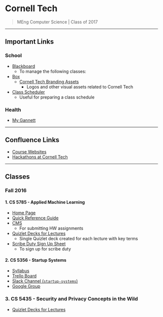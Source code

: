 # Cornell Tech

> MEng Computer Science | Class of 2017

---

## Important Links

### School

- [Blackboard](https://blackboard.cornell.edu/webapps/login/)
    - To manage the following classes:
- [Box](https://cornell.app.box.com/files)
    - [Cornell Tech Branding Assets](https://cornell.app.box.com/s/5zs0qibswrbl3hmtg9ce)
        - Logos and other visual assets related to Cornell Tech
- [Class Scheduler](https://classes.cornell.edu/browse/roster/FA16)
    - Useful for preparing a class schedule

### Health

- [My Gannett](https://mygannett.gannett.cornell.edu)

---

## Confluence Links

- [Course Websites](https://confluence.cornell.edu/display/CTSR/Course+Websites)
- [Hackathons at Cornell Tech](https://confluence.cornell.edu/pages/viewpage.action?pageId=321225482)

---

## Classes

### Fall 2016

#### 1. CS 5785 - Applied Machine Learning

- [Home Page]()
- [Quick Reference Guide](https://docs.google.com/spreadsheets/d/1PkJNONMjhkrPB7FYkk-Fn4qNfbiAiMLQn8mxOBYvcHA/edit?usp=sharing)
- [CMS](https://cms-b.csuglab.cornell.edu/web/auth/?action=course&courseid=41)
    - For submitting HW assignments
- [Quizlet Decks for Lectures](https://quizlet.com/class/3117657/)
    - Single Quizlet deck created for each lecture with key terms
- [Scribe Duty Sign Up Sheet](https://docs.google.com/spreadsheets/d/1mFEIGtwH2PTbX_SddySjGy6JGXCuGSGq-WgZpjjF17k/edit?usp=sharing)
    - To sign up for scribe duty

#### 2. CS 5356 - Startup Systems

- [Syllabus](https://docs.google.com/document/d/1-hk6GzhV1yHU1T0E7uqcdNTtvv3fuq1_WECQOWOT2zw/edit)
- [Trello Board](https://trello.com/b/j9YpPegt/startup-systems)
- [Slack Channel (`startup-systems`)](https://startup-systems.slack.com)
- [Google Group](https://groups.google.com/a/cornelltech.io/forum/#!forum/cs5356-fall-2016)


### 3. CS 5435 - Security and Privacy Concepts in the Wild

- [Quizlet Decks for Lectures](https://quizlet.com/class/3126750/)
